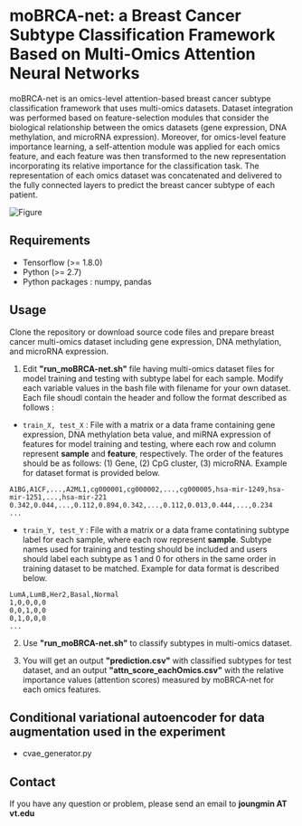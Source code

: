 # moBRCA-net: a Breast Cancer Subtype Classification Framework Based on Multi-Omics Attention Neural Networks
moBRCA-net is an omics-level attention-based breast cancer subtype classification framework that uses multi-omics datasets. Dataset integration was performed based on feature-selection modules that consider the biological relationship between the omics datasets (gene expression, DNA methylation, and microRNA expression). Moreover, for omics-level feature importance learning, a self-attention module was applied for each omics feature, and each feature was then transformed to the new representation incorporating its relative importance for the classification task. The representation of each omics dataset was concatenated and delivered to the fully connected layers to predict the breast cancer subtype of each patient.

![Figure](https://github.com/cbi-bioinfo/moBRCA-net/blob/main/fig1_v7.png?raw=true)

## Requirements
* Tensorflow (>= 1.8.0)
* Python (>= 2.7)
* Python packages : numpy, pandas

## Usage
Clone the repository or download source code files and prepare breast cancer multi-omics dataset including gene expression, DNA methylation, and microRNA expression.

1. Edit **"run_moBRCA-net.sh"** file having multi-omics dataset files for model training and testing with subtype label for each sample. Modify each variable values in the bash file with filename for your own dataset. Each file shoudl contain the header and follow the format described as follows :

- ```train_X, test_X``` : File with a matrix or a data frame containing gene expression, DNA methylation beta value, and miRNA expression of features for model training and testing, where each row and column represent **sample** and **feature**, respectively. The order of the features should be as follows: (1) Gene, (2) CpG cluster, (3) microRNA. Example for dataset format is provided below.

```
A1BG,A1CF,...,A2ML1,cg000001,cg000002,...,cg000005,hsa-mir-1249,hsa-mir-1251,...,hsa-mir-221
0.342,0.044,...,0.112,0.894,0.342,...,0.112,0.013,0.444,...,0.234
...
```

- ```train_Y, test_Y``` : File with a matrix or a data frame contatining subtype label for each sample, where each row represent **sample**. Subtype names used for training and testing should be included and users should label each subtype as 1 and 0 for others in the same order in training dataset to be matched. Example for data format is described below.

```
LumA,LumB,Her2,Basal,Normal
1,0,0,0,0
0,0,1,0,0
0,1,0,0,0
...
```

2. Use **"run_moBRCA-net.sh"** to classify subtypes in multi-omics dataset.

3. You will get an output **"prediction.csv"** with classified subtypes for test dataset, and an output **"attn_score_eachOmics.csv"** with the relative importance values (attention scores) measured by moBRCA-net for each omics features.

## Conditional variational autoencoder for data augmentation used in the experiment
* cvae_generator.py

## Contact
If you have any question or problem, please send an email to **joungmin AT vt.edu**
